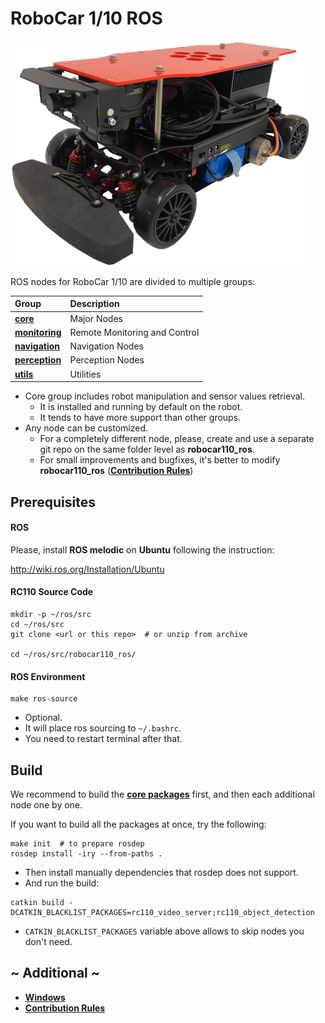 # RoboCar 1/10 ROS

[![](docs/images/robocar110x_360p.png)](https://www.zmp.co.jp/en/products/robocar/robocar-110x)

ROS nodes for RoboCar 1/10 are divided to multiple groups:

| Group                                              | Description                   |
|:------------------                                 |:------------------------      |
| [**core**](rc110_core/README.md)                   | Major Nodes                   |
| [**monitoring**](rc110_monitoring/README.md)       | Remote Monitoring and Control |
| [**navigation**](rc110_navigation/README.md)       | Navigation Nodes              |
| [**perception**](rc110_perception/README.md)       | Perception Nodes              |
| [**utils**](rc110_utils/README.md)                 | Utilities                     |

* Core group includes robot manipulation and sensor values retrieval.
    - It is installed and running by default on the robot.
	- It tends to have more support than other groups.
* Any node can be customized. 
    - For a completely different node, please, create and use a separate git repo on the same folder level as **robocar110_ros**.
	- For small improvements and bugfixes, it's better to modify **robocar110_ros** ([**Contribution Rules**](docs/Contribution.md))

## Prerequisites
#### ROS

Please, install **ROS melodic** on **Ubuntu** following the instruction:

http://wiki.ros.org/Installation/Ubuntu

#### RC110 Source Code

```
mkdir -p ~/ros/src
cd ~/ros/src
git clone <url or this repo>  # or unzip from archive

cd ~/ros/src/robocar110_ros/
```

#### ROS Environment

```
make ros-source
```
* Optional.
* It will place ros sourcing to `~/.bashrc`.
* You need to restart terminal after that.

## Build

We recommend to build the [**core packages**](rc110_core/README.md#Build) first, and then each additional node one by one.

If you want to build all the packages at once, try the following:
```
make init  # to prepare rosdep
rosdep install -iry --from-paths .
```
* Then install manually dependencies that rosdep does not support.
* And run the build:
```
catkin build -DCATKIN_BLACKLIST_PACKAGES=rc110_video_server;rc110_object_detection
```
* `CATKIN_BLACKLIST_PACKAGES` variable above allows to skip nodes you don't need.

## ~ Additional ~

* [**Windows**](docs/Windows.md)
* [**Contribution Rules**](docs/Contribution.md)
